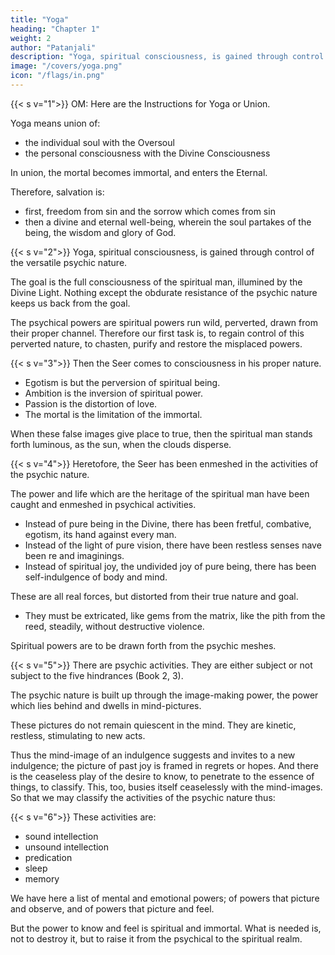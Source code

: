 ```yaml
---
title: "Yoga"
heading: "Chapter 1"
weight: 2
author: "Patanjali"
description: "Yoga, spiritual consciousness, is gained through control of the versatile psychic nature"
image: "/covers/yoga.png"
icon: "/flags/in.png"
---
```


<!-- Charles Johnston

INTRODUCTION TO BOOK I
BOOK I
INTRODUCTION TO BOOK II
BOOK II
INTRODUCTION TO BOOK III
BOOK III
INTRODUCTION TO BOOK IV
BOOK IV
INTRODUCTION TO BOOK I

The Yoga Sutras of Patanjali are in themselves exceedingly brief, less than ten pages of large type in the original. Yet they contain the essence of practical wisdom, set forth in admirable order and detail. The theme, if the present interpreter be right, is the great regeneration, the birth of the spiritual from the psychical man: the same theme which Paul so wisely and eloquently set forth in writing to his disciples in Corinth, the theme of all mystics in all lands.

We think of ourselves as living a purely physical life, in these material bodies of ours. In reality, we have gone far indeed from pure physical life; for ages, our life has been psychical, we have been centred and immersed in the psychic nature. Some of the schools of India say that the psychic nature is, as it were, a looking-glass, wherein are mirrored the things seen by the physical eyes, and heard by the physical ears. But this is a magic mirror; the images remain, and take a certain life of their own. Thus within the psychic realm of our life there grows up an imaged world wherein we dwell; a world of the images of things seen and heard, and therefore a world of memories; a world also of hopes and desires, of fears and regrets. Mental life grows up among these images, built on a measuring and comparing, on the massing of images together into general ideas; on the abstraction of new notions and images from these; till a new world is built up within, full of desires and hates, ambition, envy, longing, speculation, curiosity, self-will, self-interest.

The teaching of the East is, that all these are true powers overlaid by false desires; that though in manifestation psychical, they are in essence spiritual; that the psychical man is the veil and prophecy of the spiritual man.

The purpose of life, therefore, is the realizing of that prophecy; the unveiling of the immortal man; the birth of the spiritual from the psychical, whereby we enter our divine inheritance and come to inhabit Eternity. This is, indeed, salvation, the purpose of all true religion, in all times.

Patanjali has in mind the spiritual man, to be born from the psychical. His purpose is, to set in order the practical means for the unveiling and regeneration, and to indicate the fruit, the glory and the power, of that new birth.

Through the Sutras of the first book, Patanjali is concerned with the first great problem, the emergence of the spiritual man from the veils and meshes of the psychic nature, the moods and vestures of the mental and emotional man. Later will come the consideration of the nature and powers of the spiritual man, once he stands clear of the psychic veils and trammels, and a view of the realms in which these new spiritual powers are to be revealed.

At this point may come a word of explanation. I have been asked why I use the word Sutras, for these rules of Patanjali’s system, when the word Aphorism has been connected with them in our minds for a generation. The reason is this: the name Aphorism suggests, to me at least, a pithy sentence of very general application; a piece of proverbial wisdom that may be quoted in a good many sets of circumstance, and which will almost bear on its face the evidence of its truth. But with a Sutra the case is different. It comes from the same root as the word “sew,” and means, indeed, a thread, suggesting, therefore, a close knit, consecutive chain of argument. Not only has each Sutra a definite place in the system, but further, taken out of this place, it will be almost meaningless, and will by no means be self-evident. So I have thought best to adhere to the original word. The Sutras of Patanjali are as closely knit together, as dependent on each other, as the propositions of Euclid, and can no more be taken out of their proper setting.

In the second part of the first book, the problem of the emergence of the spiritual man is further dealt with. We are led to the consideration of the barriers to his emergence, of the overcoming of the barriers, and of certain steps and stages in the ascent from the ordinary consciousness of practical life, to the finer, deeper, radiant consciousness of the spiritual man.
 -->


{{< s v="1">}} OM: Here are the  Instructions for Yoga or Union.

Yoga means union of:
- the individual soul with the Oversoul
- the personal consciousness with the Divine Consciousness

In union, the mortal becomes immortal, and enters the Eternal. 

Therefore, salvation is:
- first, freedom from sin and the sorrow which comes from sin
- then a divine and eternal well-being, wherein the soul partakes of the being, the wisdom and glory of God.


{{< s v="2">}} Yoga, spiritual consciousness, is gained through control of the versatile psychic nature.

The goal is the full consciousness of the spiritual man, illumined by the Divine Light. Nothing except the obdurate resistance of the psychic nature keeps us back from the goal. 

The psychical powers are spiritual powers run wild, perverted, drawn from their proper channel. Therefore our first task is, to regain control of this perverted nature, to chasten, purify and restore the misplaced powers.


{{< s v="3">}} Then the Seer comes to consciousness in his proper nature.

- Egotism is but the perversion of spiritual being.
- Ambition is the inversion of spiritual power. 
- Passion is the distortion of love. 
- The mortal is the limitation of the immortal. 

When these false images give place to true, then the spiritual man stands forth luminous, as the sun, when the clouds disperse.


{{< s v="4">}} Heretofore, the Seer has been enmeshed in the activities of the psychic nature.

The power and life which are the heritage of the spiritual man have been caught and enmeshed in psychical activities. 

- Instead of pure being in the Divine, there has been fretful, combative, egotism, its hand against every man. 
- Instead of the light of pure vision, there have been restless senses nave been re and imaginings. 
- Instead of spiritual joy, the undivided joy of pure being, there has been self-indulgence of body and mind. 

These are all real forces, but distorted from their true nature and goal. 
- They must be extricated, like gems from the matrix, like the pith from the reed, steadily, without destructive violence.

Spiritual powers are to be drawn forth from the psychic meshes.


{{< s v="5">}} There are psychic activities. They are either subject or not subject to the five hindrances (Book 2, 3).

The psychic nature is built up through the image-making power, the power which lies behind and dwells in mind-pictures. 

These pictures do not remain quiescent in the mind. They are kinetic, restless, stimulating to new acts. 

Thus the mind-image of an indulgence suggests and invites to a new indulgence; the picture of past joy is framed in regrets or hopes. And there is the ceaseless play of the desire to know, to penetrate to the essence of things, to classify. This, too, busies itself ceaselessly with the mind-images. So that we may classify the activities of the psychic nature thus:


{{< s v="6">}} These activities are: 
- sound intellection
- unsound intellection
- predication
- sleep
- memory

We have here a list of mental and emotional powers; of powers that picture and observe, and of powers that picture and feel.

But the power to know and feel is spiritual and immortal. What is needed is, not to destroy it, but to raise it from the psychical to the spiritual realm.
